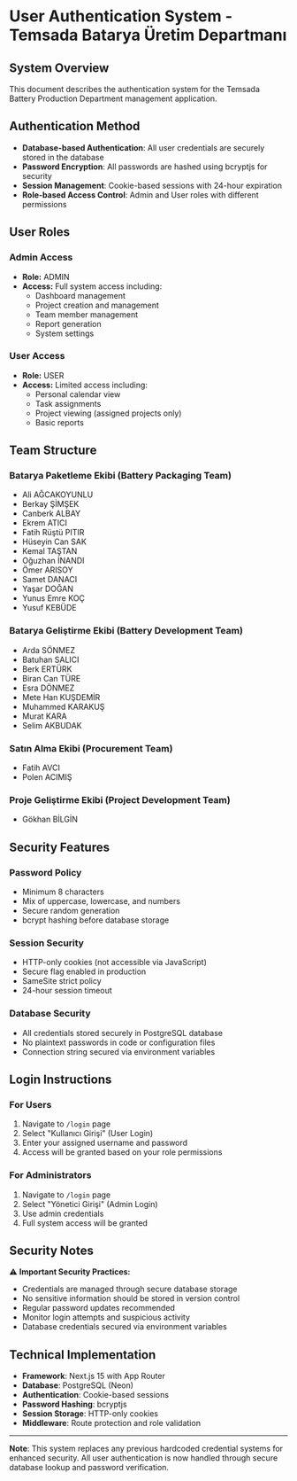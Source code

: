 # User Authentication System - Temsada Batarya Üretim Departmanı

## System Overview
This document describes the authentication system for the Temsada Battery Production Department management application.

## Authentication Method
- **Database-based Authentication**: All user credentials are securely stored in the database
- **Password Encryption**: All passwords are hashed using bcryptjs for security
- **Session Management**: Cookie-based sessions with 24-hour expiration
- **Role-based Access Control**: Admin and User roles with different permissions

## User Roles

### Admin Access
- **Role:** ADMIN
- **Access:** Full system access including:
  - Dashboard management
  - Project creation and management
  - Team member management
  - Report generation
  - System settings

### User Access
- **Role:** USER
- **Access:** Limited access including:
  - Personal calendar view
  - Task assignments
  - Project viewing (assigned projects only)
  - Basic reports

## Team Structure

### Batarya Paketleme Ekibi (Battery Packaging Team)
- Ali AĞCAKOYUNLU
- Berkay ŞİMŞEK
- Canberk ALBAY
- Ekrem ATICI
- Fatih Rüştü PITIR
- Hüseyin Can SAK
- Kemal TAŞTAN
- Oğuzhan İNANDI
- Ömer ARISOY
- Samet DANACI
- Yaşar DOĞAN
- Yunus Emre KOÇ
- Yusuf KEBÜDE

### Batarya Geliştirme Ekibi (Battery Development Team)
- Arda SÖNMEZ
- Batuhan SALICI
- Berk ERTÜRK
- Biran Can TÜRE
- Esra DÖNMEZ
- Mete Han KUŞDEMİR
- Muhammed KARAKUŞ
- Murat KARA
- Selim AKBUDAK

### Satın Alma Ekibi (Procurement Team)
- Fatih AVCI
- Polen ACIMIŞ

### Proje Geliştirme Ekibi (Project Development Team)
- Gökhan BİLGİN

## Security Features

### Password Policy
- Minimum 8 characters
- Mix of uppercase, lowercase, and numbers
- Secure random generation
- bcrypt hashing before database storage

### Session Security
- HTTP-only cookies (not accessible via JavaScript)
- Secure flag enabled in production
- SameSite strict policy
- 24-hour session timeout

### Database Security
- All credentials stored securely in PostgreSQL database
- No plaintext passwords in code or configuration files
- Connection string secured via environment variables

## Login Instructions

### For Users
1. Navigate to `/login` page
2. Select "Kullanıcı Girişi" (User Login)
3. Enter your assigned username and password
4. Access will be granted based on your role permissions

### For Administrators
1. Navigate to `/login` page
2. Select "Yönetici Girişi" (Admin Login)
3. Use admin credentials
4. Full system access will be granted

## Security Notes

⚠️ **Important Security Practices:**
- Credentials are managed through secure database storage
- No sensitive information should be stored in version control
- Regular password updates recommended
- Monitor login attempts and suspicious activity
- Database credentials secured via environment variables

## Technical Implementation
- **Framework**: Next.js 15 with App Router
- **Database**: PostgreSQL (Neon)
- **Authentication**: Cookie-based sessions
- **Password Hashing**: bcryptjs
- **Session Storage**: HTTP-only cookies
- **Middleware**: Route protection and role validation

---

**Note**: This system replaces any previous hardcoded credential systems for enhanced security. All user authentication is now handled through secure database lookup and password verification.
